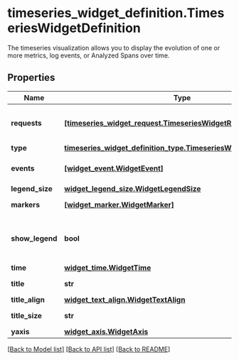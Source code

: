 # timeseries_widget_definition.TimeseriesWidgetDefinition

The timeseries visualization allows you to display the evolution of one or more metrics, log events, or Analyzed Spans over time.
## Properties
Name | Type | Description | Notes
------------ | ------------- | ------------- | -------------
**requests** | [**[timeseries_widget_request.TimeseriesWidgetRequest]**](TimeseriesWidgetRequest.md) | List of timeseries widget requests. | 
**type** | [**timeseries_widget_definition_type.TimeseriesWidgetDefinitionType**](TimeseriesWidgetDefinitionType.md) |  | 
**events** | [**[widget_event.WidgetEvent]**](WidgetEvent.md) | List of widget events. | [optional] 
**legend_size** | [**widget_legend_size.WidgetLegendSize**](WidgetLegendSize.md) |  | [optional] 
**markers** | [**[widget_marker.WidgetMarker]**](WidgetMarker.md) | List of markers. | [optional] 
**show_legend** | **bool** | (screenboard only) Show the legend for this widget. | [optional] 
**time** | [**widget_time.WidgetTime**](WidgetTime.md) |  | [optional] 
**title** | **str** | Title of your widget. | [optional] 
**title_align** | [**widget_text_align.WidgetTextAlign**](WidgetTextAlign.md) |  | [optional] 
**title_size** | **str** | Size of the title. | [optional] 
**yaxis** | [**widget_axis.WidgetAxis**](WidgetAxis.md) |  | [optional] 

[[Back to Model list]](README.md#documentation-for-models) [[Back to API list]](README.md#documentation-for-api-endpoints) [[Back to README]](README.md)



